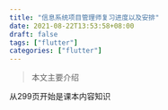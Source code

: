 ```yaml
---
title: "信息系统项目管理师复习进度以及安排"
date: 2021-08-22T13:53:58+08:00
draft: false
tags: ["flutter"]
categories: ["flutter"]
---
```


> 本文主要介绍

<!--more-->



从299页开始是课本内容知识

